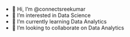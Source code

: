 - 👋 Hi, I’m @connectsreekumar
- 👀 I’m interested in Data Science
- 🌱 I’m currently learning Data Analytics
- 💞️ I’m looking to collaborate on Data Analytics

<!---
connectsreekumar/connectsreekumar is a ✨ special ✨ repository because its `README.md` (this file) appears on your GitHub profile.
You can click the Preview link to take a look at your changes.
--->
